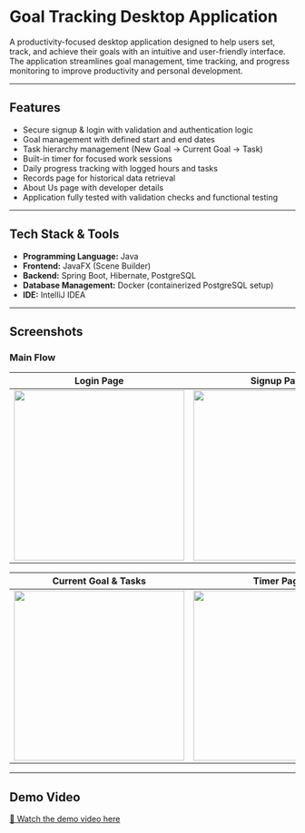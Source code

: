# Goal Tracking Desktop Application

A productivity-focused desktop application designed to help users set, track, and achieve their goals with an intuitive and user-friendly interface.  
The application streamlines goal management, time tracking, and progress monitoring to improve productivity and personal development.

---

## Features

- Secure signup & login with validation and authentication logic  
- Goal management with defined start and end dates  
- Task hierarchy management (New Goal → Current Goal → Task)  
- Built-in timer for focused work sessions  
- Daily progress tracking with logged hours and tasks  
- Records page for historical data retrieval  
- About Us page with developer details  
- Application fully tested with validation checks and functional testing  

---

## Tech Stack & Tools

- **Programming Language:** Java  
- **Frontend:** JavaFX (Scene Builder)  
- **Backend:** Spring Boot, Hibernate, PostgreSQL  
- **Database Management:** Docker (containerized PostgreSQL setup)  
- **IDE:** IntelliJ IDEA  

---

## Screenshots

### Main Flow

| Login Page | Signup Page | Dashboard | New Goal Page |
|------------|-------------|-----------|---------------|
| <img src="https://github.com/user-attachments/assets/8f4a1857-5f18-4cfa-b414-2d343bc8561a" width="300"/> | <img src="https://github.com/user-attachments/assets/3e22cdaa-d84a-46ae-ade1-1dba80c97e45" width="300"/> | <img src="https://github.com/user-attachments/assets/efc2f959-f5d9-4b5c-9d2e-3cffa55c1fe0" width="300"/> | <img src="https://github.com/user-attachments/assets/6d92d65d-4d53-4b8e-8664-0fc8b89b9729" width="300"/> |

| Current Goal & Tasks | Timer Page | Records Page |
|----------------------|------------|--------------|
| <img src="https://github.com/user-attachments/assets/72e3979d-34d5-4899-8bd3-b474622a68cd" width="300"/> | <img src="https://github.com/user-attachments/assets/c7f81eea-4870-4cd8-a56e-4eef8ad67f20" width="300"/> | <img src="https://github.com/user-attachments/assets/e054b028-212c-411a-be99-32441751a8d6" width="300"/> |

---

## Demo Video

[🎥 Watch the demo video here]([https://www.linkedin.com/posts/your-link-here](https://www.linkedin.com/posts/nisar-fatima_java-springboot-docker-activity-7376735364029308928-_8rF?utm_source=share&utm_medium=member_desktop&rcm=ACoAADwKAsMB-5RHGRnSdCl5t5MBjL1Lqn8j0Pw))  


